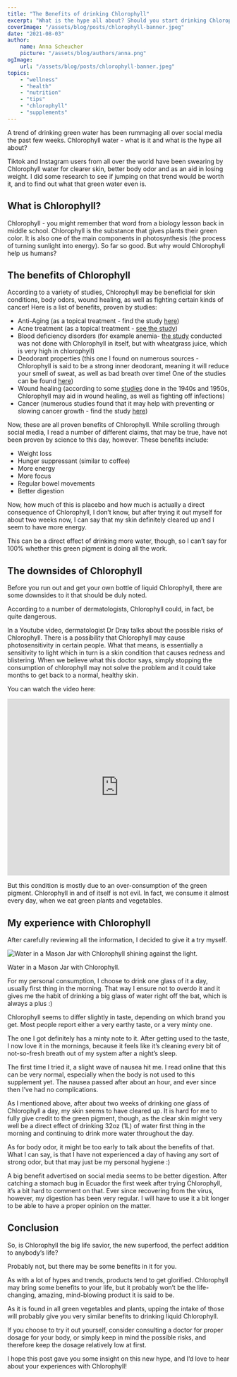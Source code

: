```yaml
---
title: "The Benefits of drinking Chlorophyll"
excerpt: "What is the hype all about? Should you start drinking Chlorophyll?"
coverImage: "/assets/blog/posts/chlorophyll-banner.jpeg"
date: "2021-08-03"
author:
    name: Anna Scheucher
    picture: "/assets/blog/authors/anna.png"
ogImage:
    url: "/assets/blog/posts/chlorophyll-banner.jpeg"
topics:
    - "wellness"
    - "health"
    - "nutrition"
    - "tips"
    - "chlorophyll"
    - "supplements"
---
```


A trend of drinking green water has been rummaging all over social media the past few weeks. Chlorophyll water - what is it and what is the hype all about?

Tiktok and Instagram users from all over the world have been swearing by Chlorophyll water for clearer skin, better body odor and as an aid in losing weight. I did some research to see if jumping on that trend would be worth it, and to find out what that green water even is.

## What is Chlorophyll?

Chlorophyll - you might remember that word from a biology lesson back in middle school. Chlorophyll is the substance that gives plants their green color. It is also one of the main components in photosynthesis (the process of turning sunlight into energy). So far so good. But why would Chlorophyll help us humans?

## The benefits of Chlorophyll

According to a variety of studies, Chlorophyll may be beneficial for skin conditions, body odors, wound healing, as well as fighting certain kinds of cancer! Here is a list of benefits, proven by studies:

<ul class="list-disc">
<li>Anti-Aging (as a topical treatment - find the study <a href="https://www.ncbi.nlm.nih.gov/pmc/articles/PMC4966572/"><ins>here</ins></a>) 
<li>Acne treatment (as a topical treatment - <a href="https://jddonline.com/articles/dermatology/S1545961615P0589X"><ins>see the study</ins></a>)
<li>Blood deficiency disorders (for example anemia- <a href="https://www.semanticscholar.org/paper/A-pilot-study-on-wheat-grass-juice-for-its-and-on-Chauhan/73f2bb7c0b1129b5da66ca284eb2294d956fa9d2?p2df"><ins>the study</ins></a> conducted was not done with Chlorophyll in itself, but with wheatgrass juice, which is very high in chlorophyll) 
<li>Deodorant properties (this one I found on numerous sources - Chlorophyll is said to be a strong inner deodorant, meaning it will reduce your smell of sweat, as well as bad breath over time! One of the studies can be found <a href="https://agsjournals.onlinelibrary.wiley.com/doi/full/10.1111/j.1532-5415.1980.tb00124.x"><ins>here</ins></a>)
<li>Wound healing (according to some <a href="https://www.americanjournalofsurgery.com/article/0002-9610(47)90287-0/fulltext"><ins>studies</ins></a> done in the 1940s and 1950s, Chlorophyll may  aid in wound healing, as well as fighting off infections) 
<li>Cancer (numerous studies found that it may help with preventing or slowing cancer growth - find the study <a href="https://www.tandfonline.com/doi/full/10.1080/01635581.2015.990573?scroll=top&needAccess=true&"><ins>here</ins></a>)
</ul>

Now, these are all proven benefits of Chlorophyll. While scrolling through social media, I read a number of different claims, that may be true, have not been proven by science to this day, however. These benefits include:

<ul class="list-disc">
<li>Weight loss
<li>Hunger suppressant (similar to coffee) 
<li>More energy 
<li>More focus 
<li>Regular bowel movements 
<li>Better digestion
</ul>

Now, how much of this is placebo and how much is actually a direct consequence of Chlorophyll, I don’t know, but after trying it out myself for about two weeks now, I can say that my skin definitely cleared up and I seem to have more energy.

This can be a direct effect of drinking more water, though, so I can’t say for 100% whether this green pigment is doing all the work.

## The downsides of Chlorophyll

Before you run out and get your own bottle of liquid Chlorophyll, there are some downsides to it that should be duly noted.

According to a number of dermatologists, Chlorophyll could, in fact, be quite dangerous.

In a Youtube video, dermatologist Dr Dray talks about the possible risks of Chlorophyll. There is a possibility that Chlorophyll may cause photosensitivity in certain people. What that means, is essentially a sensitivity to light which in turn is a skin condition that causes redness and blistering. When we believe what this doctor says, simply stopping the consumption of chlorophyll may not solve the problem and it could take months to get back to a normal, healthy skin.

You can watch the video here:

 <iframe width="100%" height="400" src="https://www.youtube.com/embed/a87sHnm9i8E" title="YouTube video player" frameborder="0" allow="accelerometer; autoplay; clipboard-write; encrypted-media; gyroscope; picture-in-picture" allowfullscreen></iframe>

But this condition is mostly due to an over-consumption of the green pigment. Chlorophyll in and of itself is not evil. In fact, we consume it almost every day, when we eat green plants and vegetables.

## My experience with Chlorophyll

After carefully reviewing all the information, I decided to give it a try myself.

<!-- Parent Element -->
<div class='w-full flex flex-col justify-center items-start'>

<!-- Image Element -->
<img class='w-1/3' src='/images/chlorophyll.jpeg' alt='Water in a Mason Jar with Chlorophyll shining against the light.'>

<!-- Image Label -->

<span class="w-1/3 text-sm p-2">Water in a Mason Jar with Chlorophyll.</span>

</div>

For my personal consumption, I choose to drink one glass of it a day, usually first thing in the morning. That way I ensure not to overdo it and it gives me the habit of drinking a big glass of water right off the bat, which is always a plus :)

Chlorophyll seems to differ slightly in taste, depending on which brand you get. Most people report either a very earthy taste, or a very minty one.

The one I got definitely has a minty note to it. After getting used to the taste, I now love it in the mornings, because it feels like it’s cleaning every bit of not-so-fresh breath out of my system after a night’s sleep.

The first time I tried it, a slight wave of nausea hit me. I read online that this can be very normal, especially when the body is not used to this supplement yet. The nausea passed after about an hour, and ever since then I’ve had no complications.

As I mentioned above, after about two weeks of drinking one glass of Chlorophyll a day, my skin seems to have cleared up. It is hard for me to fully give credit to the green pigment, though, as the clear skin might very well be a direct effect of drinking 32oz (1L) of water first thing in the morning and continuing to drink more water throughout the day.

As for body odor, it might be too early to talk about the benefits of that. What I can say, is that I have not experienced a day of having any sort of strong odor, but that may just be my personal hygiene :)

A big benefit advertised on social media seems to be better digestion. After catching a stomach bug in Ecuador the first week after trying Chlorophyll, it’s a bit hard to comment on that. Ever since recovering from the virus, however, my digestion has been very regular. I will have to use it a bit longer to be able to have a proper opinion on the matter.

## Conclusion

So, is Chlorophyll the big life savior, the new superfood, the perfect addition to anybody’s life?

Probably not, but there may be some benefits in it for you.

As with a lot of hypes and trends, products tend to get glorified. Chlorophyll may bring some benefits to your life, but it probably won’t be the life-changing, amazing, mind-blowing product it is said to be.

As it is found in all green vegetables and plants, upping the intake of those will probably give you very similar benefits to drinking liquid Chlorophyll.

If you choose to try it out yourself, consider consulting a doctor for proper dosage for your body, or simply keep in mind the possible risks, and therefore keep the dosage relatively low at first.

I hope this post gave you some insight on this new hype, and I’d love to hear about your experiences with Chlorophyll!

